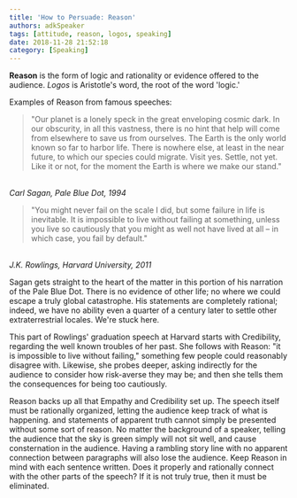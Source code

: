 ```yaml
---
title: 'How to Persuade: Reason'
authors: adkSpeaker
tags: [attitude, reason, logos, speaking]
date: 2018-11-28 21:52:18
category: [Speaking]
---
```


<p><strong>Reason</strong> is the form of logic and rationality or evidence offered to the audience. <em>Logos</em> is Aristotle's word, the root of the word 'logic.'</p>

<!--truncate-->

<p>Examples of Reason from famous speeches:</p>
<blockquote>
<p>"Our planet is a lonely speck in the great enveloping cosmic dark. In our obscurity, in all this vastness, there is no hint that help will come from elsewhere to save us from ourselves. The Earth is the only world known so far to harbor life. There is nowhere else, at least in the near future, to which our species could migrate. Visit yes. Settle, not yet. Like it or not, for the moment the Earth is where we make our stand."</p>
</blockquote>
<p><br /><em>Carl Sagan, Pale Blue Dot, 1994</em></p>
<blockquote>
<p>"You might never fail on the scale I did, but some failure in life is inevitable. It is impossible to live without failing at something, unless you live so cautiously that you might as well not have lived at all – in which case, you fail by default."</p>
</blockquote>
<p><br /><em>J.K. Rowlings, Harvard University, 2011</em></p>
<p>Sagan gets straight to the heart of the matter in this portion of his narration of the Pale Blue Dot. There is no evidence of other life; no where we could escape a truly global catastrophe. His statements are completely rational; indeed, we have no ability even a quarter of a century later to settle other extraterrestrial locales. We're stuck here.</p>
<p>This part of Rowlings' graduation speech at Harvard starts with Credibility, regarding the well known troubles of her past. She follows with Reason: "it is impossible to live without failing," something few people could reasonably disagree with. Likewise, she probes deeper, asking indirectly for the audience to consider how risk-averse they may be; and then she tells them the consequences for being too cautiously.</p>
<p>Reason backs up all that Empathy and Credibility set up. The speech itself must be rationally organized, letting the audience keep track of what is happening. and statements of apparent truth cannot simply be presented without some sort of reason. No matter the background of a speaker, telling the audience that the sky is green simply will not sit well, and cause consternation in the audience. Having a rambling story line with no apparent connection between paragraphs will also lose the audience. Keep Reason in mind with each sentence written. Does it properly and rationally connect with the other parts of the speech? If it is not truly true, then it must be eliminated.</p>

